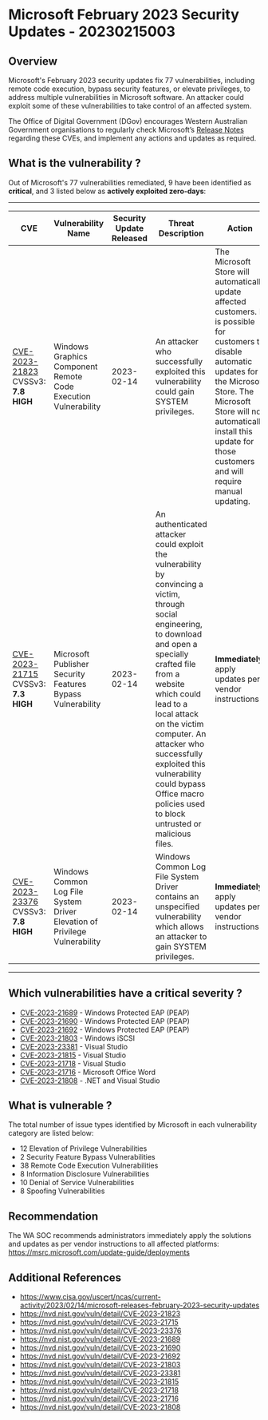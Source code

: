 # Microsoft February 2023 Security Updates - 20230215003

## Overview

Microsoft's February 2023 security updates fix 77 vulnerabilities, including remote code execution, bypass security features, or elevate privileges, to address multiple vulnerabilities in Microsoft software. An attacker could exploit some of these vulnerabilities to take control of an affected system.

The Office of Digital Government (DGov) encourages Western Australian Government organisations to regularly check Microsoft’s [Release Notes](https://msrc.microsoft.com/update-guide/releaseNote/2023-Feb) regarding these CVEs, and implement any actions and updates as required.

## What is the vulnerability ?

Out of Microsoft's 77 vulnerabilities remediated, 9 have been identified as **critical**, and 3 listed below as **actively exploited zero-days**:

-----------------------------------------------------------------------------------------------------------------------------

| CVE | Vulnerability Name | Security Update Released | Threat Description | Action |
| --- | --- | --- | --- | --- |
| [CVE-2023-21823](https://msrc.microsoft.com/update-guide/vulnerability/CVE-2023-21823) CVSSv3: **7.8 HIGH** | Windows Graphics Component Remote Code Execution Vulnerability | 2023-02-14 | An attacker who successfully exploited this vulnerability could gain SYSTEM privileges. | The Microsoft Store will automatically update affected customers. It is possible for customers to disable automatic updates for the Microsoft Store. The Microsoft Store will not automatically install this update for those customers and will require manual updating. |
| [CVE-2023-21715](https://msrc.microsoft.com/update-guide/vulnerability/CVE-2023-21715) CVSSv3: **7.3 HIGH** | Microsoft Publisher Security Features Bypass Vulnerability | 2023-02-14 | An authenticated attacker could exploit the vulnerability by convincing a victim, through social engineering, to download and open a specially crafted file from a website which could lead to a local attack on the victim computer. An attacker who successfully exploited this vulnerability could bypass Office macro policies used to block untrusted or malicious files. | **Immediately** apply updates per vendor instructions. |
| [CVE-2023-23376](https://msrc.microsoft.com/update-guide/vulnerability/CVE-2023-23376) CVSSv3: **7.8 HIGH** | Windows Common Log File System Driver Elevation of Privilege Vulnerability | 2023-02-14 | Windows Common Log File System Driver contains an unspecified vulnerability which allows an attacker to gain SYSTEM privileges. | **Immediately** apply updates per vendor instructions.|

--------------------------------------------------------------------------------------------------------------------------

## Which vulnerabilities have a critical severity ?

- [CVE-2023-21689](https://msrc.microsoft.com/update-guide/vulnerability/CVE-2023-21689) - Windows Protected EAP (PEAP)
- [CVE-2023-21690](https://msrc.microsoft.com/update-guide/vulnerability/CVE-2023-21690) - Windows Protected EAP (PEAP)
- [CVE-2023-21692](https://msrc.microsoft.com/update-guide/vulnerability/CVE-2023-21692) - Windows Protected EAP (PEAP)
- [CVE-2023-21803](https://msrc.microsoft.com/update-guide/vulnerability/CVE-2023-21803) - Windows iSCSI
- [CVE-2023-23381](https://msrc.microsoft.com/update-guide/vulnerability/CVE-2023-23381) - Visual Studio
- [CVE-2023-21815](https://msrc.microsoft.com/update-guide/vulnerability/CVE-2023-21815) - Visual Studio
- [CVE-2023-21718](https://msrc.microsoft.com/update-guide/vulnerability/CVE-2023-21718) - Visual Studio
- [CVE-2023-21716](https://msrc.microsoft.com/update-guide/vulnerability/CVE-2023-21716) - Microsoft Office Word
- [CVE-2023-21808](https://msrc.microsoft.com/update-guide/vulnerability/CVE-2023-21808) - .NET and Visual Studio

## What is vulnerable ?

The total number of issue types identified by Microsoft in each vulnerability category are listed below:

- 12 Elevation of Privilege Vulnerabilities
- 2 Security Feature Bypass Vulnerabilities
- 38 Remote Code Execution Vulnerabilities
- 8 Information Disclosure Vulnerabilities
- 10 Denial of Service Vulnerabilities
- 8 Spoofing Vulnerabilities

## Recommendation

The WA SOC recommends administrators immediately apply the solutions and updates as per vendor instructions to all affected platforms: <https://msrc.microsoft.com/update-guide/deployments>

## Additional References

- <https://www.cisa.gov/uscert/ncas/current-activity/2023/02/14/microsoft-releases-february-2023-security-updates>
- <https://nvd.nist.gov/vuln/detail/CVE-2023-21823>
- <https://nvd.nist.gov/vuln/detail/CVE-2023-21715>
- <https://nvd.nist.gov/vuln/detail/CVE-2023-23376>
- <https://nvd.nist.gov/vuln/detail/CVE-2023-21689>
- <https://nvd.nist.gov/vuln/detail/CVE-2023-21690>
- <https://nvd.nist.gov/vuln/detail/CVE-2023-21692>
- <https://nvd.nist.gov/vuln/detail/CVE-2023-21803>
- <https://nvd.nist.gov/vuln/detail/CVE-2023-23381>
- <https://nvd.nist.gov/vuln/detail/CVE-2023-21815>
- <https://nvd.nist.gov/vuln/detail/CVE-2023-21718>
- <https://nvd.nist.gov/vuln/detail/CVE-2023-21716>
- <https://nvd.nist.gov/vuln/detail/CVE-2023-21808>
